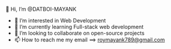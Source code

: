 👋 Hi, I’m @DATBOI-MAYANK
- 👀 I’m interested in Web Development
- 🌱 I’m currently learning Full-stack web development
- 💞️ I’m looking to collaborate on open-source projects
- 📫 How to reach me my email ==> roymayank789@gmail.com

